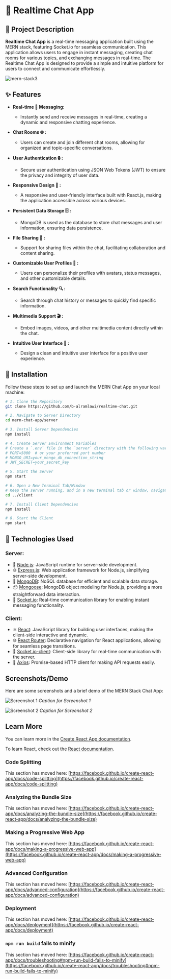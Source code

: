# 💬 Realtime Chat App

## 🚀 Project Description

**Realtime Chat App** is a real-time messaging application built using the MERN stack, featuring Socket.io for seamless communication. This application allows users to engage in instant messaging, creating chat rooms for various topics, and exchanging messages in real-time. The Realtime Chat App is designed to provide a simple and intuitive platform for users to connect and communicate effortlessly.

![mern-stack3](https://github.com/b-alramlawi/realtime-chat/assets/63581864/bfdac413-92b2-4b82-a5df-a4cfb80a429a)

## ✨ Features

- **Real-time 🚀 Messaging:**
  - Instantly send and receive messages in real-time, creating a dynamic and responsive chatting experience.

- **Chat Rooms 🌐 :**
  - Users can create and join different chat rooms, allowing for organized and topic-specific conversations.

- **User Authentication 🔒 :**
  - Secure user authentication using JSON Web Tokens (JWT) to ensure the privacy and integrity of user data.

- **Responsive Design 📱 :**
  - A responsive and user-friendly interface built with React.js, making the application accessible across various devices.

- **Persistent Data Storage 🗄️ :**
  - MongoDB is used as the database to store chat messages and user information, ensuring data persistence.

- **File Sharing 📎 :**
  - Support for sharing files within the chat, facilitating collaboration and content sharing.

- **Customizable User Profiles 🎨 :**
  - Users can personalize their profiles with avatars, status messages, and other customizable details.

- **Search Functionality 🔍 :**
  - Search through chat history or messages to quickly find specific information.

- **Multimedia Support 🎬 :**
  - Embed images, videos, and other multimedia content directly within the chat.

- **Intuitive User Interface 🎨 :**
  - Design a clean and intuitive user interface for a positive user experience.


## 🚀 Installation

Follow these steps to set up and launch the MERN Chat App on your local machine:
```bash
# 1. Clone the Repository
git clone https://github.com/b-alramlawi/realtime-chat.git

# 2. Navigate to Server Directory
cd mern-chat-app/server

# 3. Install Server Dependencies
npm install

# 4. Create Server Environment Variables
# Create a `.env` file in the `server` directory with the following variables:
# PORT=5000  # or your preferred port number
# MONGO_URI=your_mongo_db_connection_string
# JWT_SECRET=your_secret_key

# 5. Start the Server
npm start

# 6. Open a New Terminal Tab/Window
# Keep the server running, and in a new terminal tab or window, navigate to the client directory:
cd ../client

# 7. Install Client Dependencies
npm install

# 8. Start the Client
npm start
```

## 🚀 Technologies Used

### Server:
- 🚀 [Node.js](https://nodejs.org/): JavaScript runtime for server-side development.
- 🌐 [Express.js](https://expressjs.com/): Web application framework for Node.js, simplifying server-side development.
- 🍃 [MongoDB](https://www.mongodb.com/): NoSQL database for efficient and scalable data storage.
- 📦 [Mongoose](https://mongoosejs.com/): MongoDB object modeling for Node.js, providing a more straightforward data interaction.
- 🔗 [Socket.io](https://socket.io/): Real-time communication library for enabling instant messaging functionality.

### Client:
- ⚛️ [React](https://reactjs.org/): JavaScript library for building user interfaces, making the client-side interactive and dynamic.
- 🌐 [React Router](https://reactrouter.com/): Declarative navigation for React applications, allowing for seamless page transitions.
- 🔗 [Socket.io-client](https://socket.io/docs/v4/client-api/): Client-side library for real-time communication with the server.
- 📡 [Axios](https://axios-http.com/): Promise-based HTTP client for making API requests easily.

## Screenshots/Demo

Here are some screenshots and a brief demo of the MERN Stack Chat App:

![Screenshot 1](./screenshots/screenshot1.png)
*Caption for Screenshot 1*

![Screenshot 2](./screenshots/screenshot2.png)
*Caption for Screenshot 2*


## Learn More

You can learn more in the [Create React App documentation](https://facebook.github.io/create-react-app/docs/getting-started).

To learn React, check out the [React documentation](https://reactjs.org/).

### Code Splitting

This section has moved here: [https://facebook.github.io/create-react-app/docs/code-splitting](https://facebook.github.io/create-react-app/docs/code-splitting)

### Analyzing the Bundle Size

This section has moved here: [https://facebook.github.io/create-react-app/docs/analyzing-the-bundle-size](https://facebook.github.io/create-react-app/docs/analyzing-the-bundle-size)

### Making a Progressive Web App

This section has moved here: [https://facebook.github.io/create-react-app/docs/making-a-progressive-web-app](https://facebook.github.io/create-react-app/docs/making-a-progressive-web-app)

### Advanced Configuration

This section has moved here: [https://facebook.github.io/create-react-app/docs/advanced-configuration](https://facebook.github.io/create-react-app/docs/advanced-configuration)

### Deployment

This section has moved here: [https://facebook.github.io/create-react-app/docs/deployment](https://facebook.github.io/create-react-app/docs/deployment)

### `npm run build` fails to minify

This section has moved here: [https://facebook.github.io/create-react-app/docs/troubleshooting#npm-run-build-fails-to-minify](https://facebook.github.io/create-react-app/docs/troubleshooting#npm-run-build-fails-to-minify)

